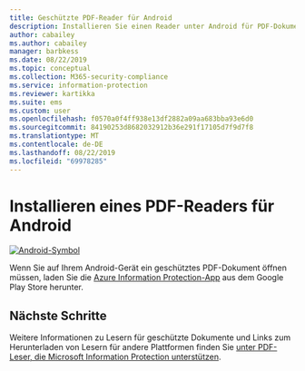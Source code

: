 ```yaml
---
title: Geschützte PDF-Reader für Android
description: Installieren Sie einen Reader unter Android für PDF-Dokumente, die für Klassifizierung und Schutz bezeichnet werden.
author: cabailey
ms.author: cabailey
manager: barbkess
ms.date: 08/22/2019
ms.topic: conceptual
ms.collection: M365-security-compliance
ms.service: information-protection
ms.reviewer: kartikka
ms.suite: ems
ms.custom: user
ms.openlocfilehash: f0570a0f4ff938e13df2882a09aa683bba93e6d0
ms.sourcegitcommit: 84190253d8682032912b36e291f17105d7f9d7f8
ms.translationtype: MT
ms.contentlocale: de-DE
ms.lasthandoff: 08/22/2019
ms.locfileid: "69978285"
---
```

# <a name="install-a-pdf-reader-for-android"></a>Installieren eines PDF-Readers für Android

[![Android-Symbol](../media/develop/android-icon.png)](https://go.microsoft.com/fwlink/?LinkId=325340)

Wenn Sie auf Ihrem Android-Gerät ein geschütztes PDF-Dokument öffnen müssen, laden Sie die [Azure Information Protection-App](https://go.microsoft.com/fwlink/?LinkId=325340) aus dem Google Play Store herunter.

## <a name="next-steps"></a>Nächste Schritte

Weitere Informationen zu Lesern für geschützte Dokumente und Links zum Herunterladen von Lesern für andere Plattformen finden Sie [unter PDF-Leser, die Microsoft Information Protection unterstützen](protected-pdf-readers.md).

